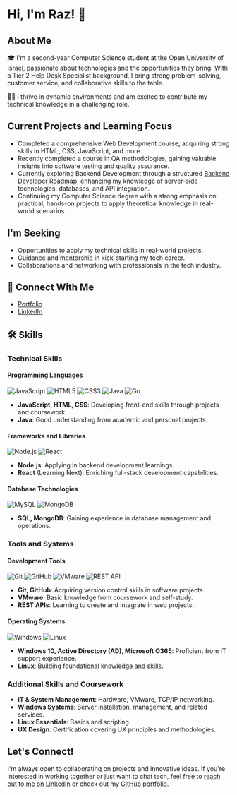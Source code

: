 # Hi, I'm Raz! 👋

## About Me

🎓 I'm a second-year Computer Science student at the Open University of Israel, passionate about technologies and the opportunities they bring. With a Tier 2 Help Desk Specialist background, I bring strong problem-solving, customer service, and collaborative skills to the table.

👩‍💻 I thrive in dynamic environments and am excited to contribute my technical knowledge in a challenging role.

## Current Projects and Learning Focus
- Completed a comprehensive Web Development course, acquiring strong skills in HTML, CSS, JavaScript, and more.
- Recently completed a course in QA methodologies, gaining valuable insights into software testing and quality assurance.
- Currently exploring Backend Development through a structured [Backend Developer Roadmap](https://roadmap.sh/backend), enhancing my knowledge of server-side technologies, databases, and API integration.
- Continuing my Computer Science degree with a strong emphasis on practical, hands-on projects to apply theoretical knowledge in real-world scenarios.

## I'm Seeking
- Opportunities to apply my technical skills in real-world projects.
- Guidance and mentorship in kick-starting my tech career.
- Collaborations and networking with professionals in the tech industry.

## 🔗 Connect With Me
- [Portfolio](https://github.com/Raz-y)
- [LinkedIn](https://www.linkedin.com/in/raz-yehiel/)

## 🛠 Skills

### Technical Skills

#### Programming Languages
![JavaScript](https://img.shields.io/badge/-JavaScript-F7DF1E?style=flat-square&logo=javascript&logoColor=black)
![HTML5](https://img.shields.io/badge/-HTML5-E34F26?style=flat-square&logo=html5&logoColor=white)
![CSS3](https://img.shields.io/badge/-CSS3-1572B6?style=flat-square&logo=css3)
![Java](https://img.shields.io/badge/-Java-007396?style=flat-square&logo=java&logoColor=white)
![Go](https://img.shields.io/badge/-go-007396?style=flat-square&logo=go&logoColor=white)
- **JavaScript, HTML, CSS**: Developing front-end skills through projects and coursework.
- **Java**: Good understanding from academic and personal projects.

#### Frameworks and Libraries
![Node.js](https://img.shields.io/badge/-Node.js-339933?style=flat-square&logo=nodedotjs&logoColor=white)
![React](https://img.shields.io/badge/-React-61DAFB?style=flat-square&logo=react&logoColor=black)
- **Node.js**: Applying in backend development learnings.
- **React** (Learning Next): Enriching full-stack development capabilities.

#### Database Technologies
![MySQL](https://img.shields.io/badge/-MySQL-4479A1?style=flat-square&logo=mysql&logoColor=white)
![MongoDB](https://img.shields.io/badge/-MongoDB-47A248?style=flat-square&logo=mongodb&logoColor=white)
- **SQL, MongoDB**: Gaining experience in database management and operations.

### Tools and Systems

#### Development Tools
![Git](https://img.shields.io/badge/-Git-F05032?style=flat-square&logo=git&logoColor=white)
![GitHub](https://img.shields.io/badge/-GitHub-181717?style=flat-square&logo=github)
![VMware](https://img.shields.io/badge/-VMware-607078?style=flat-square&logo=vmware&logoColor=white)
![REST API](https://img.shields.io/badge/-REST_API-009688?style=flat-square&logo=swagger&logoColor=white)
- **Git, GitHub**: Acquiring version control skills in software projects.
- **VMware**: Basic knowledge from coursework and self-study.
- **REST APIs**: Learning to create and integrate in web projects.

#### Operating Systems
![Windows](https://img.shields.io/badge/-Windows-0078D6?style=flat-square&logo=windows&logoColor=white)
![Linux](https://img.shields.io/badge/-Linux-FCC624?style=flat-square&logo=linux&logoColor=black)
- **Windows 10, Active Directory (AD), Microsoft O365**: Proficient from IT support experience.
- **Linux**: Building foundational knowledge and skills.

### Additional Skills and Coursework
- **IT & System Management**: Hardware, VMware, TCP/IP networking.
- **Windows Systems**: Server installation, management, and related services.
- **Linux Essentials**: Basics and scripting.
- **UX Design**: Certification covering UX principles and methodologies.


## Let's Connect!
I'm always open to collaborating on projects and innovative ideas. If you're interested in working together or just want to chat tech, feel free to [reach out to me on LinkedIn](https://www.linkedin.com/in/raz-yehiel/) or check out my [GitHub portfolio](https://github.com/Raz-y).






<!---
Raz-y/Raz-y is a ✨ special ✨ repository because its `README.md` (this file) appears on your GitHub profile.
You can click the Preview link to take a look at your changes.
--->

